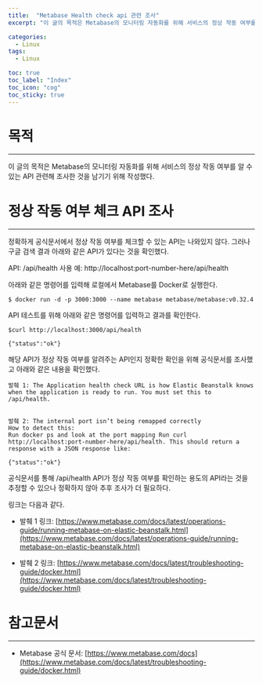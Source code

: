 ```yaml
---
title:  "Metabase Health check api 관련 조사"
excerpt: "이 글의 목적은 Metabase의 모니터링 자동화를 위해 서비스의 정상 작동 여부를 알 수 있는 API 관련해 조사한 것을 남기기 위해 작성했다. "

categories:
  - Linux
tags:
  - Linux

toc: true
toc_label: "Index"
toc_icon: "cog"
toc_sticky: true
---
```


목적
==

* * *

이 글의 목적은 Metabase의 모니터링 자동화를 위해 서비스의 정상 작동 여부를 알 수 있는 API 관련해 조사한 것을 남기기 위해 작성했다. 

정상 작동 여부 체크 API 조사
==================

* * *

정확하게 공식문서에서 정상 작동 여부를 체크할 수 있는 API는 나와있지 않다. 그러나 구글 검색 결과 아래와 같은 API가 있다는 것을 확인했다. 

API: /api/health
사용 예: http://localhost:port-number-here/api/health

아래와 같은 명령어를 입력해 로컬에서 Metabase를 Docker로 실행한다.

```
$ docker run -d -p 3000:3000 --name metabase metabase/metabase:v0.32.4
```

API 테스트를 위해 아래와 같은 명령어를 입력하고 결과를 확인한다. 

```
$curl http://localhost:3000/api/health

{"status":"ok"}
```

해당 API가 정상 작동 여부를 알려주는 API인지 정확한 확인을 위해 공식문서를 조사했고 아래와 같은 내용을 확인했다. 

```
발췌 1: The Application health check URL is how Elastic Beanstalk knows when the application is ready to run. You must set this to /api/health.


발췌 2: The internal port isn’t being remapped correctly
How to detect this:
Run docker ps and look at the port mapping Run curl http://localhost:port-number-here/api/health. This should return a response with a JSON response like:

{"status":"ok"}
```

공식문서를 통해 /api/health API가 정상 작동 여부를 확인하는 용도의 API라는 것을 추정할 수 있으나 정확하지 않아 추후 조사가 더 필요하다. 

링크는 다음과 같다. 

*   발췌 1 링크: [https://www.metabase.com/docs/latest/operations-guide/running-metabase-on-elastic-beanstalk.html](https://www.metabase.com/docs/latest/operations-guide/running-metabase-on-elastic-beanstalk.html)
    
*   발췌 2 링크: [https://www.metabase.com/docs/latest/troubleshooting-guide/docker.html](https://www.metabase.com/docs/latest/troubleshooting-guide/docker.html)
    

참고문서
====

* * *

*   Metabase 공식 문서: [https://www.metabase.com/docs](https://www.metabase.com/docs/latest/troubleshooting-guide/docker.html)